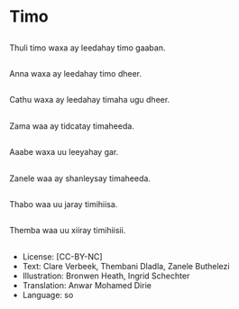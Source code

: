 # Timo

##
Thuli timo waxa ay leedahay timo gaaban.

##
Anna waxa ay leedahay timo dheer.

##
Cathu waxa ay leedahay timaha ugu dheer.

##
Zama waa ay tidcatay timaheeda.

##
Aaabe waxa uu leeyahay gar.

##
Zanele waa ay shanleysay timaheeda.

##
Thabo waa uu jaray timihiisa.

##
Themba waa uu xiiray timihiisii.

##
* License: [CC-BY-NC]
* Text: Clare Verbeek, Thembani Dladla, Zanele Buthelezi
* Illustration: Bronwen Heath, Ingrid Schechter
* Translation: Anwar Mohamed Dirie
* Language: so
